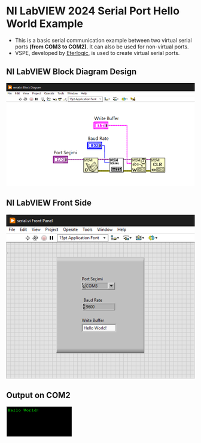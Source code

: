 # NI LabVIEW 2024 Serial Port Hello World Example

- This is a basic serial communication example between two virtual serial ports **(from COM3 to COM2)**. It can also be used for non-virtual ports.
- VSPE, developed by [Eterlogic](https://eterlogic.com/products.vspe.html), is used to create virtual serial ports.

## NI LabVIEW Block Diagram Design

![blockdiagram](block_diagram.png)

## NI LabVIEW Front Side

![frontside](front_side.png)

## Output on COM2

![output](terminal_output.png)
